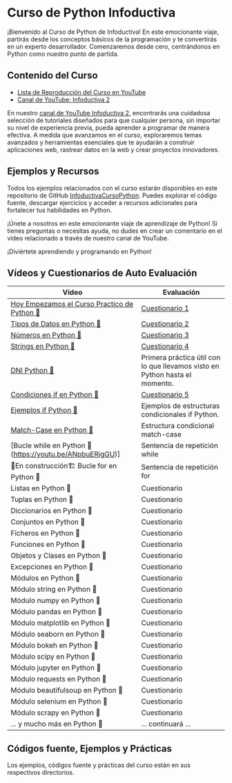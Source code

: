 # Curso de Python Infoductiva
¡Bienvenido al Curso de Python de Infoductiva!
En este emocionante viaje, partirás desde los conceptos básicos de la programación y te convertirás en un experto desarrollador. Comenzaremos desde cero, centrándonos en Python como nuestro punto de partida.

## Contenido del Curso
- [Lista de Reproducción del Curso en YouTube](https://www.youtube.com/playlist?list=PL_yx33PLMxWEKR_3nVKOosNxkdi0zA1pb)
- [Canal de YouTube: Infoductiva 2](https://www.youtube.com/c/INFODUCTIVA2)

En nuestro [canal de YouTube Infoductiva 2](https://www.youtube.com/c/INFODUCTIVA2), encontrarás una cuidadosa selección de tutoriales diseñados para que cualquier persona, sin importar su nivel de experiencia previa, pueda aprender a programar de manera efectiva. A medida que avanzamos en el curso, exploraremos temas avanzados y herramientas esenciales que te ayudarán a construir aplicaciones web, rastrear datos en la web y crear proyectos innovadores.

## Ejemplos y Recursos
Todos los ejemplos relacionados con el curso estarán disponibles en este repositorio de GitHub [InfoductivaCursoPython](https://github.com/PedroRenaut/InfoductivaCursoPython). Puedes explorar el código fuente, descargar ejercicios y acceder a recursos adicionales para fortalecer tus habilidades en Python.

¡Únete a nosotros en este emocionante viaje de aprendizaje de Python!
Si tienes preguntas o necesitas ayuda, no dudes en crear un comentario en el vídeo relacionado a través de nuestro canal de YouTube.

¡Diviértete aprendiendo y programando en Python!

## Vídeos y Cuestionarios de Auto Evaluación
| Vídeo | Evaluación |
| --- | --- |
| [Hoy Empezamos el Curso Practico de Python 🐍](https://youtu.be/FhWzuJs9Qjw) | [Cuestionario 1](https://forms.gle/TwTPPucHssdiQKmH7) |
| [Tipos de Datos en Python 🐍](https://youtu.be/JGa72bnXjnY) | [Cuestionario 2](https://forms.gle/FvYLtn59qL1oFjNi7) |
| [Números en Python 🐍](https://youtu.be/abGW9J9gtsE) | [Cuestionario 3](https://forms.gle/SH4U88EDsHNw1GVa8) |
| [Strings en Python 🐍](https://youtu.be/ZAXkKBHs97s) | [Cuestionario 4](https://forms.gle/rstNSTcQrLS2hHK26) |
| [DNI Python 🐍](https://youtu.be/QocvehgU5qU) | Primera práctica útil con lo que llevamos visto en Python hasta el momento. |
| [Condiciones if en Python 🐍](https://youtu.be/OkHOclEBoQo) | [Cuestionario 5](https://forms.gle/QgHiwVz65cLHAyyt8) |
| [Ejemplos if Python 🐍](https://youtu.be/Ffp2U7NiaxQ) | Ejemplos de estructuras condicionales if Python. |
| [Match-Case en Python 🐍](https://youtu.be/ltNMptHPnyc) | Estructura condicional match-case  |
| [Bucle while en Python 🐍(https://youtu.be/ANpbuERigGU)] | Sentencia de repetición while |
| 🚧En construcción🏗️ Bucle for en Python 🐍 | Sentencia de repetición for |
| Listas en Python 🐍 | Cuestionario |
| Tuplas en Python 🐍 | Cuestionario |
| Diccionarios en Python 🐍 | Cuestionario |
| Conjuntos en Python 🐍 | Cuestionario |
| Ficheros en Python 🐍 | Cuestionario |
| Funciones en Python 🐍 | Cuestionario |
| Objetos y Clases en Python 🐍 | Cuestionario |
| Excepciones en Python 🐍 | Cuestionario |
| Módulos en Python 🐍 | Cuestionario |
| Módulo string en Python 🐍 | Cuestionario |
| Módulo numpy en Python 🐍 | Cuestionario |
| Módulo pandas en Python 🐍 | Cuestionario |
| Módulo matplotlib en Python 🐍 | Cuestionario |
| Módulo seaborn en Python 🐍 | Cuestionario |
| Módulo bokeh en Python 🐍 | Cuestionario |
| Módulo scipy en Python 🐍 | Cuestionario |
| Módulo jupyter en Python 🐍 | Cuestionario |
| Módulo requests en Python 🐍 | Cuestionario |
| Módulo beautifulsoup en Python 🐍 | Cuestionario |
| Módulo selenium en Python 🐍 | Cuestionario |
| Módulo scrapy en Python 🐍 | Cuestionario |
| ... y mucho más en Python 🐍 | ... continuará ... |

## Códigos fuente, Ejemplos y Prácticas
Los ejemplos, códigos fuente y prácticas del curso están en sus respectivos directorios.


